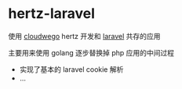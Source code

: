 # hertz-laravel

使用 [cloudwego](https://www.cloudwego.io) hertz 开发和 [laravel](https://github.com/laravel/laravel) 共存的应用

主要用来使用 golang 逐步替换掉 php 应用的中间过程

- 实现了基本的 laravel cookie 解析
- ...